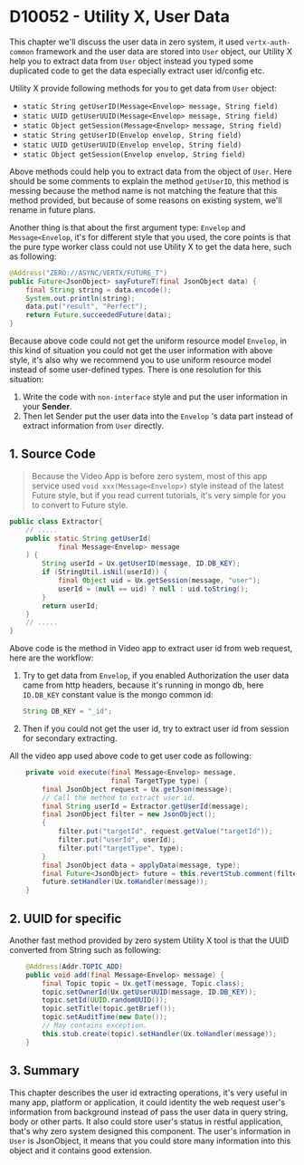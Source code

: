 # D10052 - Utility X, User Data

This chapter we'll discuss the user data in zero system, it used `vertx-auth-common` framework and the user data are stored into `User` object, our Utility X help you to extract data from `User` object instead you typed some duplicated code to get the data especially extract user id/config etc.

Utility X provide following methods for you to get data from `User` object:

* `static String getUserID(Message<Envelop> message, String field)`
* `static UUID getUserUUID(Message<Envelop> message, String field)`
* `static Object getSession(Message<Envelop> message, String field)`
* `static String getUserID(Envelop envelop, String field)`
* `static UUID getUserUUID(Envelop envelop, String field)`
* `static Object getSession(Envelop envelop, String field)`

Above  methods could help you to extract data from the object of `User`. Here should be some comments to explain the method `getUserID`, this method is messing because the method name is not matching the feature that this method provided, but because of some reasons on existing system, we'll rename in future plans.

Another thing is that about the first argument type: `Envelop` and `Message<Envelop`, it's for different style that you used, the core points is that the pure type worker class could not use Utility X to get the data here, such as following:

```java
@Address("ZERO://ASYNC/VERTX/FUTURE_T")
public Future<JsonObject> sayFutureT(final JsonObject data) {
    final String string = data.encode();
    System.out.println(string);
    data.put("result", "Perfect");
    return Future.succeededFuture(data);
}
```

Because above code could not get the uniform resource model `Envelop`, in this kind of situation you could not get the user information with above style, it's also why we recommend you to use uniform resource model instead of some user-defined types. There is one resolution for this situation:

1. Write the code with `non-interface`  style and put the user information in your **Sender**.
2. Then let Sender put the user data into the `Envelop` 's data part instead of extract information from `User` directly.

## 1. Source Code

> Because the Video App is before zero system, most of this app service used `void xxx(Message<Envelop>)` style instead of the latest Future style, but if you read current tutorials, it's very simple for you to convert to Future style.

```java
public class Extractor{
    // .....
    public static String getUserId(
            final Message<Envelop> message
    ) {
        String userId = Ux.getUserID(message, ID.DB_KEY);
        if (StringUtil.isNil(userId)) {
            final Object uid = Ux.getSession(message, "user");
            userId = (null == uid) ? null : uid.toString();
        }
        return userId;
    }
    // .....
}
```

Above code is the method in Video app to extract user id from web request, here are the workflow:

1. Try to get data from `Envelop`, if you enabled Authorization the user data came from http headers, because it's running in mongo db, here `ID.DB_KEY` constant value is the mongo common id:
   ```java
   String DB_KEY = "_id";
   ```
2. Then if you could not get the user id, try to extract user id from session for secondary extracting.

All the video app used above code to get user code as following:

```java
    private void execute(final Message<Envelop> message,
                         final TargetType type) {
        final JsonObject request = Ux.getJson(message);
        // Call the method to extract user id.
        final String userId = Extractor.getUserId(message);
        final JsonObject filter = new JsonObject();
        {
            filter.put("targetId", request.getValue("targetId"));
            filter.put("userId", userId);
            filter.put("targetType", type);
        }
        final JsonObject data = applyData(message, type);
        final Future<JsonObject> future = this.revertStub.comment(filter, data, true);
        future.setHandler(Ux.toHandler(message));
    }
```

## 2. UUID for specific

Another fast method provided by zero system Utility X tool is that the UUID converted from String such as following:

```java
    @Address(Addr.TOPIC_ADD)
    public void add(final Message<Envelop> message) {
        final Topic topic = Ux.getT(message, Topic.class);
        topic.setOwnerId(Ux.getUserUUID(message, ID.DB_KEY));
        topic.setId(UUID.randomUUID());
        topic.setTitle(topic.getBrief());
        topic.setAuditTime(new Date());
        // May contains exception.
        this.stub.create(topic).setHandler(Ux.toHandler(message));
    }
```

## 3. Summary

This chapter describes the user id extracting operations, it's very useful in many app, platform or application, it could identity the web request user's information from background instead of pass the user data in query string, body or other parts. It also could store user's status in restful application, that's why zero system designed this component. The user's information in `User` is JsonObject, it means that you could store many information into this object and it contains good extension.



